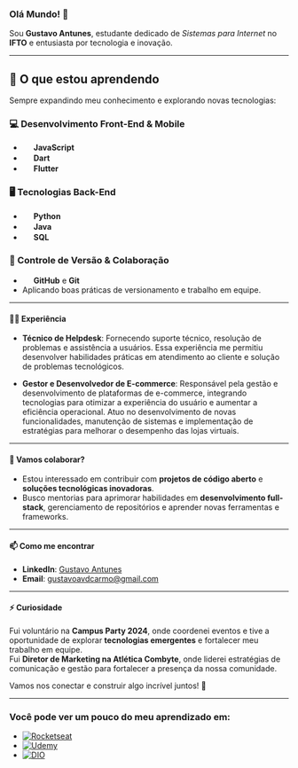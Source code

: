 ### Olá Mundo! 👋  

Sou **Gustavo Antunes**, estudante dedicado de *Sistemas para Internet* no **IFTO** e entusiasta por tecnologia e inovação.  

---

## 🌱 O que estou aprendendo  
Sempre expandindo meu conhecimento e explorando novas tecnologias:  

### 💻 Desenvolvimento Front-End & Mobile  
- <img src="https://cdn.jsdelivr.net/gh/devicons/devicon/icons/javascript/javascript-original.svg" height="16"/> **JavaScript**
- <img src="https://cdn.jsdelivr.net/gh/devicons/devicon/icons/dart/dart-original.svg" height="16"/> **Dart**  
- <img src="https://cdn.jsdelivr.net/gh/devicons/devicon/icons/flutter/flutter-original.svg" height="16"/> **Flutter**  

### 🖥️ Tecnologias Back-End  
- <img src="https://cdn.jsdelivr.net/gh/devicons/devicon/icons/python/python-original.svg" height="16"/> **Python**  
- <img src="https://cdn.jsdelivr.net/gh/devicons/devicon/icons/java/java-original.svg" height="16"/> **Java**  
- <img src="https://cdn.jsdelivr.net/gh/devicons/devicon/icons/mysql/mysql-original.svg" height="16"/> **SQL**  

### 📌 Controle de Versão & Colaboração  
- <img src="https://cdn.jsdelivr.net/gh/devicons/devicon/icons/github/github-original.svg" height="16"/> **GitHub** e **Git**  
- Aplicando boas práticas de versionamento e trabalho em equipe.  


---

#### 👨‍💻 **Experiência**  
- **Técnico de Helpdesk**: Fornecendo suporte técnico, resolução de problemas e assistência a usuários. Essa experiência me permitiu desenvolver habilidades práticas em atendimento ao cliente e solução de problemas tecnológicos.  

- **Gestor e Desenvolvedor de E-commerce**: Responsável pela gestão e desenvolvimento de plataformas de e-commerce, integrando tecnologias para otimizar a experiência do usuário e aumentar a eficiência operacional. Atuo no desenvolvimento de novas funcionalidades, manutenção de sistemas e implementação de estratégias para melhorar o desempenho das lojas virtuais.  

---

#### 🤝 **Vamos colaborar?**  
- Estou interessado em contribuir com **projetos de código aberto** e **soluções tecnológicas inovadoras**.  
- Busco mentorias para aprimorar habilidades em **desenvolvimento full-stack**, gerenciamento de repositórios e aprender novas ferramentas e frameworks.  

---

#### 📫 **Como me encontrar**  
- **LinkedIn**: [Gustavo Antunes](https://www.linkedin.com/in/carmogustavo/)  
- **Email**: [gustavoavdcarmo@gmail.com](mailto:gustavoavdcarmo@gmail.com)  

---

#### ⚡ **Curiosidade**
Fui voluntário na **Campus Party 2024**, onde coordenei eventos e tive a oportunidade de explorar **tecnologias emergentes** e fortalecer meu trabalho em equipe.  
Fui **Diretor de Marketing na Atlética Combyte**, onde liderei estratégias de comunicação e gestão para fortalecer a presença da nossa comunidade.

Vamos nos conectar e construir algo incrível juntos! 🌟  

---

### **Você pode ver um pouco do meu aprendizado em:**  

- [![Rocketseat](https://img.shields.io/badge/-Rocketseat-7159c1?style=for-the-badge)](https://app.rocketseat.com.br/me/veigagustavo)  
- [![Udemy](https://img.shields.io/badge/-Udemy-A435F0?style=for-the-badge&logo=Udemy&logoColor=white)](https://www.udemy.com/user/gustavo-antunes-veiga-do-carmo/)  
- [![DIO](https://img.shields.io/badge/-DIO-30A3DC?style=for-the-badge)](https://www.dio.me/users/gustavoavdcarmo)  
